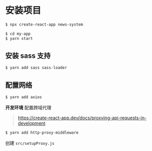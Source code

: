 # 安装项目

```bash
$ npx create-react-app news-system

$ cd my-app
$ yarn start
```


## 安装 sass 支持

```bash
$ yarn add sass sass-loader
```


## 配置网络

```bash
$ yarn add axios
```

**开发环境** 配置跨域代理

> https://create-react-app.dev/docs/proxying-api-requests-in-development

```bash
$ yarn add http-proxy-middleware
```

创建 `src/setupProxy.js`

